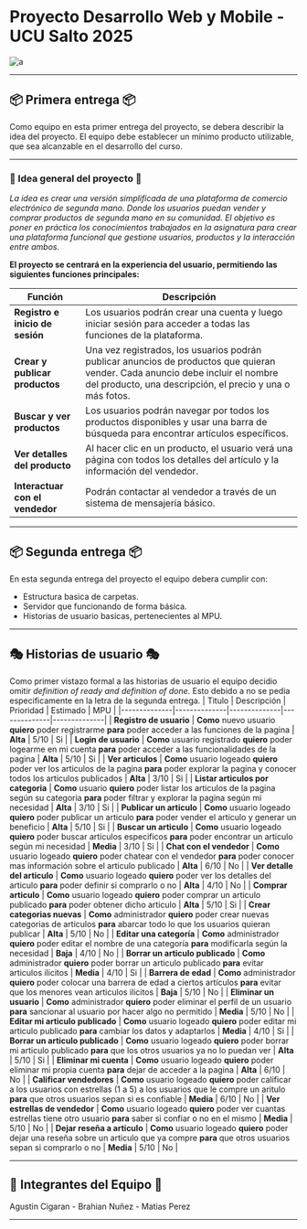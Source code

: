 # Proyecto Desarrollo Web y Mobile - UCU Salto 2025
![a](https://img.freepik.com/free-vector/sale-background-with-cannon_81522-4044.jpg?t=st=1758292369~exp=1758295969~hmac=ec1f21eb019f9dde8364d45efc1ce53b9a208689924733c6afb32113bcc46fd5&w=1480)
___
## 📦 Primera entrega 📦 
Como equipo en esta primer entrega del proyecto, se debera describir la idea del proyecto. 
El equipo debe establecer un mínimo producto utilizable, que sea alcanzable en el desarrollo del curso.
___
### 💭 Idea general del proyecto 💭

*La idea es crear una versión simplificada de una plataforma de comercio electrónico de segunda mano. Donde los usuarios puedan vender y comprar productos de segunda mano en su comunidad. El objetivo es poner en práctica los conocimientos trabajados en la asignatura para crear una plataforma funcional que gestione usuarios, productos y la interacción entre ambos.*

**El proyecto se centrará en la experiencia del usuario, permitiendo las siguientes funciones principales:**

| Función   | Descripción   |
|--------------|--------------|
| **Registro e inicio de sesión** | Los usuarios podrán crear una cuenta y luego iniciar sesión para acceder a todas las funciones de la plataforma. |
| **Crear y publicar productos** | Una vez registrados, los usuarios podrán publicar anuncios de productos que quieran vender. Cada anuncio debe incluir el nombre del producto, una descripción, el precio y una o más fotos. |
| **Buscar y ver productos** | Los usuarios podrán navegar por todos los productos disponibles y usar una barra de búsqueda para encontrar artículos específicos. |
| **Ver detalles del producto** | Al hacer clic en un producto, el usuario verá una página con todos los detalles del artículo y la información del vendedor. |
| **Interactuar con el vendedor** | Podrán contactar al vendedor a través de un sistema de mensajería básico. |
___
## 📦 Segunda entrega 📦 

En esta segunda entrega del proyecto el equipo debera cumplir con:
  - Estructura basica de carpetas.
  - Servidor que funcionando de forma básica.
  - Historias de usuario basicas, pertenecientes al MPU.
___
## 🎭 Historias de usuario 🎭
Como primer vistazo formal a las historias de usuario el equipo decidio omitir *definition of ready and definition of done*.
Esto debido a no se pedia especificamente en la letra de la segunda entrega. 
| Titulo   | Descripción   |  Prioridad  |  Estimado  | MPU |
|--------------|--------------|--------------|--------------|--------------|
| **Registro de usuario** | **Como** nuevo usuario **quiero** poder registrarme **para** poder acceder a las funciones de la pagina | **Alta** | 5/10 | Si |
| **Login de usuario** | **Como** usuario registrado **quiero** poder logearme en mi cuenta **para** poder acceder a las funcionalidades de la pagina | **Alta** | 5/10 | Si |
| **Ver articulos** | **Como** usuario logeado **quiero** poder ver los articulos de la pagina **para** poder explorar la pagina y conocer todos los articulos publicados | **Alta** | 3/10 | Si |
| **Listar articulos por categoria** | **Como** usuario **quiero** poder listar los articulos de la pagina según su categoria **para** poder filtrar y explorar la pagina según mi necesidad | **Alta** | 3/10 | Si |
| **Publicar un articulo** | **Como** usuario logeado **quiero** poder publicar un articulo **para** poder vender el articulo y generar un beneficio | **Alta** | 5/10 | Si |
| **Buscar un articulo** | **Como** usuario logeado **quiero** poder buscar articulos especificos **para** poder encontrar un articulo según mi necesidad | **Media** | 3/10 | Si |
| **Chat con el vendedor** | **Como** usuario logeado **quiero** poder chatear con el vendedor **para** poder conocer mas información sobre el articulo publicado | **Alta** | 6/10 | No |
| **Ver detalle del articulo** | **Como** usuario logeado **quiero** poder ver los detalles del articulo **para** poder definir si comprarlo o no | **Alta** | 4/10 | No |
| **Comprar articulo** | **Como** usuario logeado **quiero** poder comprar un articulo publicado **para** poder obtener dicho articulo | **Alta** | 5/10 | Si |
| **Crear categorias nuevas** | **Como** administrador **quiero** poder crear nuevas categorias de articulos **para** abarcar todo lo que los usuarios quieran publicar | **Alta** | 5/10 | No |
| **Editar una categoría** | **Como** administrador **quiero** poder editar el nombre de una categoría **para** modificarla según la necesidad | **Baja** | 4/10 | No |
| **Borrar un articulo publicado** | **Como** administrador **quiero** poder borrar un articulo publicado **para** evitar articulos ilicitos | **Media** | 4/10 | Si |
| **Barrera de edad** | **Como** administrador **quiero** poder colocar una barrera de edad a ciertos artículos **para** evitar que los menores vean articulos ilicitos | **Baja** | 5/10 | No |
| **Eliminar un usuario** | **Como** administrador **quiero** poder eliminar el perfil de un usuario **para** sancionar al usuario por hacer algo no permitido | **Media** | 5/10 | No |
| **Editar mi articulo publicado** | **Como** usuario logeado **quiero** poder editar mi articulo publicado **para** cambiar los datos y adaptarlos | **Media** | 4/10 | Si |
| **Borrar un articulo publicado** | **Como** usuario logeado **quiero** poder borrar mi articulo publicado **para** que los otros usuarios ya no lo puedan ver | **Alta** | 5/10 | Si |
| **Eliminar mi cuenta** | **Como** usuario logeado **quiero** poder eliminar mi propia cuenta **para** dejar de acceder a la pagina | **Alta** | 6/10 | No |
| **Calificar vendedores** | **Como** usuario logeado **quiero** poder calificar a los usuarios con estrellas (1 a 5) a los usuarios que le compre un aritulo **para** que otros usuarios sepan si es confiable | **Media** | 6/10 | No |
| **Ver estrellas de vendedor** | **Como** usuario logeado **quiero** poder ver cuantas estrellas tiene otro usuario **para** saber si confiar o no en el mismo | **Media** | 5/10 | No |
| **Dejar reseña a articulo** | **Como** usuario logeado **quiero** poder dejar una reseña sobre un articulo que ya compre **para** que otros usuarios sepan si comprarlo o no | **Media** | 5/10 | No |

___
## 👤 Integrantes del Equipo 👤
Agustin Cigaran - Brahian Nuñez - Matias Perez
___
